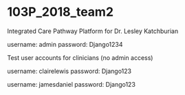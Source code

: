 # 103P_2018_team2
Integrated Care Pathway Platform for Dr. Lesley Katchburian

username: admin
password: Django1234

Test user accounts for clinicians (no admin access)

username: clairelewis
password: Django123

username: jamesdaniel
password: Django123
